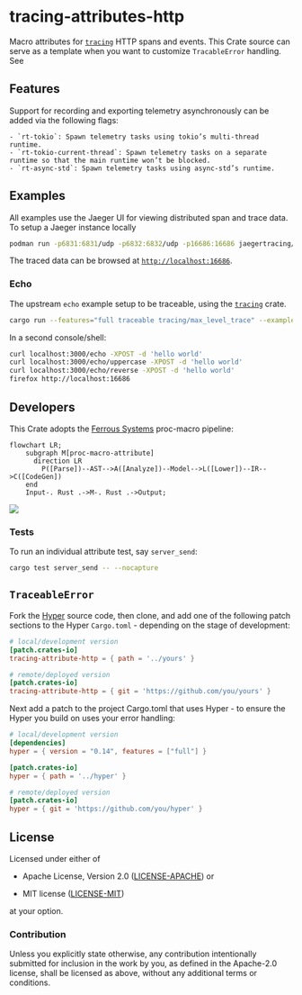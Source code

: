 # tracing-attributes-http

Macro attributes for [`tracing`]() HTTP spans and events.
This Crate source can serve as a template when you want to customize
`TracableError` handling.  See

## Features

Support for recording and exporting telemetry asynchronously can be added via the following flags:

    - `rt-tokio`: Spawn telemetry tasks using tokio’s multi-thread runtime.
    - `rt-tokio-current-thread`: Spawn telemetry tasks on a separate runtime so that the main runtime won’t be blocked.
    - `rt-async-std`: Spawn telemetry tasks using async-std’s runtime.

## Examples

All examples use the Jaeger UI for viewing distributed span and trace data.
To setup a Jaeger instance locally

```bash
podman run -p6831:6831/udp -p6832:6832/udp -p16686:16686 jaegertracing/all-in-one:latest
```

The traced data can be browsed at [`http://localhost:16686`](http://localhost:16686).

### Echo

The upstream `echo` example setup to be traceable, using the [`tracing`]() crate.

```bash
cargo run --features="full traceable tracing/max_level_trace" --example echo_trace
```

In a second console/shell:

```bash
curl localhost:3000/echo -XPOST -d 'hello world'
curl localhost:3000/echo/uppercase -XPOST -d 'hello world'
curl localhost:3000/echo/reverse -XPOST -d 'hello world'
firefox http://localhost:16686
```

## Developers

This Crate adopts the [Ferrous Systems](https://ferrous-systems.com/blog/testing-proc-macros/)
proc-macro pipeline:

```mermaid
flowchart LR;
    subgraph M[proc-macro-attribute]
      direction LR
        P([Parse])--AST-->A([Analyze])--Model-->L([Lower])--IR-->C([CodeGen])
    end
    Input-. Rust .->M-. Rust .->Output;
```

[![](https://mermaid.ink/img/pako:eNpNkN9qwyAUxl9FvEqh9gEyKIRujELCSro7zYXT00aIGsyR0pW--04rhXn1-fs-zx9v3EQLvOanKV7MqBOytn9TgdFZ8s856XlknZxTNMJrk-JQPMasS2DQxUAPXoyxQyUPOi0wrIRojt9CbJtKNkFP198n66jbRLStZBsvkB5s3xPYVXJH3ieEYVXKQbBF7MOcUWxYnxdkG7Ht_umvjGQ-B-Zr7iF57Sytc3sQxXEED4rXJC2cdJ5QcRXuFM2z1Qgf1mFMvMaUYc11xni8BvO6l8y70_QNvsD7H5EWYQA)](https://mermaid.live/edit#pako:eNpNkN9qwyAUxl9FvEqh9gEyKIRujELCSro7zYXT00aIGsyR0pW--04rhXn1-fs-zx9v3EQLvOanKV7MqBOytn9TgdFZ8s856XlknZxTNMJrk-JQPMasS2DQxUAPXoyxQyUPOi0wrIRojt9CbJtKNkFP198n66jbRLStZBsvkB5s3xPYVXJH3ieEYVXKQbBF7MOcUWxYnxdkG7Ht_umvjGQ-B-Zr7iF57Sytc3sQxXEED4rXJC2cdJ5QcRXuFM2z1Qgf1mFMvMaUYc11xni8BvO6l8y70_QNvsD7H5EWYQA)

### Tests

To run an individual attribute test, say `server_send`:

```bash
cargo test server_send -- --nocapture
```

## `TraceableError`

Fork the [Hyper](https://github.com/hyperium/hyper) source code, then clone,
and add one of the following patch sections to the Hyper `Cargo.toml` -
depending on the stage of development:

```toml
# local/development version
[patch.crates-io]
tracing-attribute-http = { path = '../yours' }
```

```toml
# remote/deployed version
[patch.crates-io]
tracing-attribute-http = { git = 'https://github.com/you/yours' }
```

Next add a patch to the project Cargo.toml that uses Hyper - to ensure the
Hyper you build on uses your error handling:

```toml
# local/development version
[dependencies]
hyper = { version = "0.14", features = ["full"] }

[patch.crates-io]
hyper = { path = '../hyper' }
```

```toml
# remote/deployed version
[patch.crates-io]
hyper = { git = 'https://github.com/you/hyper' }
```

## License

Licensed under either of

- Apache License, Version 2.0 ([LICENSE-APACHE](http://www.apache.org/licenses/LICENSE-2.0)) or

- MIT license ([LICENSE-MIT](http://opensource.org/licenses/MIT))

at your option.

### Contribution

Unless you explicitly state otherwise, any contribution intentionally submitted
for inclusion in the work by you, as defined in the Apache-2.0 license, shall be
licensed as above, without any additional terms or conditions.
